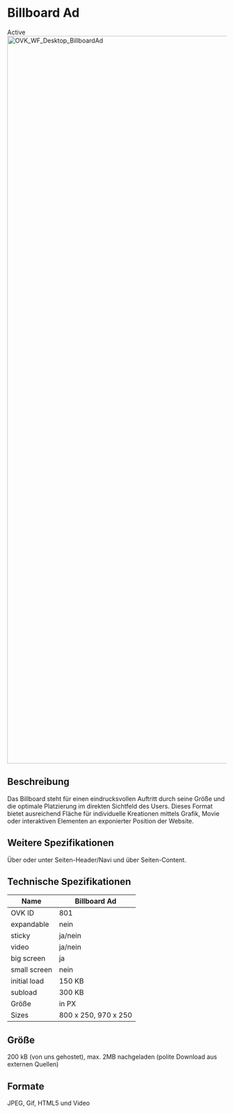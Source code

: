# Billboard Ad
<span class="badge badge--success">Active</span>
<img width="2500" height="1667" alt="OVK_WF_Desktop_BillboardAd" src="https://github.com/BVDW-org/ovk-werbeformen/blob/main/werbeformen.org/static/img/formats/OVK_WF_Desktop_BillboardAd.png?raw=true" />


## Beschreibung
Das Billboard steht für einen eindrucksvollen Auftritt durch seine Größe und die optimale Platzierung im direkten Sichtfeld des Users. Dieses Format bietet ausreichend Fläche für individuelle Kreationen mittels Grafik, Movie oder interaktiven Elementen an exponierter Position der Website.

## Weitere Spezifikationen
Über oder unter Seiten-Header/Navi und über Seiten-Content.

## Technische Spezifikationen

| Name           | Billboard Ad |
|----------------|--------------|
| OVK ID         | 801          |
| expandable     | nein         |
| sticky         | ja/nein      |
| video          | ja/nein      |
| big screen     | ja           |
| small screen   | nein         |
| initial load   | 150 KB       |
| subload        | 300 KB       |
| Größe          | in PX        |
| Sizes      | 800 x 250, 970 x 250        |


## Größe
200 kB (von uns gehostet), max. 2MB nachgeladen (polite Download aus externen Quellen)

## Formate
JPEG, Gif, HTML5 und Video
